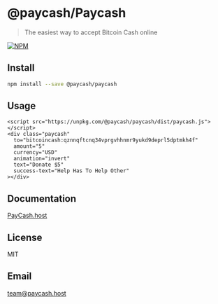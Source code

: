 # @paycash/Paycash

> The easiest way to accept Bitcoin Cash online

[![NPM](https://img.shields.io/badge/Paycash-npm%401.0.2-green)](https://www.npmjs.com/package/@paycash/paycash)

## Install

```bash
npm install --save @paycash/paycash
```

## Usage

```
<script src="https://unpkg.com/@paycash/paycash/dist/paycash.js"></script>
<div class="paycash"
  to="bitcoincash:qznnqftcnq34vprgvhhnmr9yukd9deprl5dptmkh4f"
  amount="5"
  currency="USD"
  animation="invert"
  text="Donate $5"
  success-text="Help Has To Help Other"
></div>
```

## Documentation

<a href="https://paycash.host">PayCash.host</a>

## License

MIT 

## Email

team@paycash.host